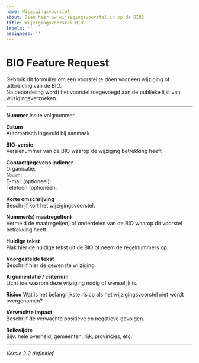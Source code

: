 ```yaml
---
name: Wijzigingsvoorstel
about: Dien hier uw wijzigingsvoorstel in op de BIO2
title: Wijzigingsvoorstel BIO2
labels: ''
assignees: ''
---
```

# BIO Feature Request

Gebruik dit formulier om een voorstel te doen voor een wijziging of uitbreiding van de BIO.  
Na beoordeling wordt het voorstel toegevoegd aan de publieke lijst van wijzigingsverzoeken.

---
**Nummer**
Issue volgnummer  

**Datum**  
Automatisch ingevuld bij aanmaak  

**BIO-versie**  
Versienummer van de BIO waarop de wijziging betrekking heeft  

**Contactgegevens indiener**  
Organisatie:  
Naam:  
E-mail (optioneel):  
Telefoon (optioneel):  

**Korte omschrijving**  
Beschrijf kort het wijzigingsvoorstel.  

**Nummer(s) maatregel(en)**  
Vermeld de maatregel(en) of onderdelen van de BIO waarop dit voorstel betrekking heeft.  

**Huidige tekst**  
Plak hier de huidige tekst uit de BIO of neem de regelnummers op.  

**Voorgestelde tekst**  
Beschrijf hier de gewenste wijziging.  

**Argumentatie / criterium**  
Licht toe waarom deze wijziging nodig of wenselijk is.  

**Risico**
Wat is het belangrijkste risico als het wijzigingsvoorstel niet wordt overgenomen?

**Verwachte impact**  
Beschrijf de verwachte positieve en negatieve gevolgen.  

**Reikwijdte**  
Bijv. hele overheid, gemeenten, rijk, provincies, etc.  

---

*Versie 2.2 definitief*
